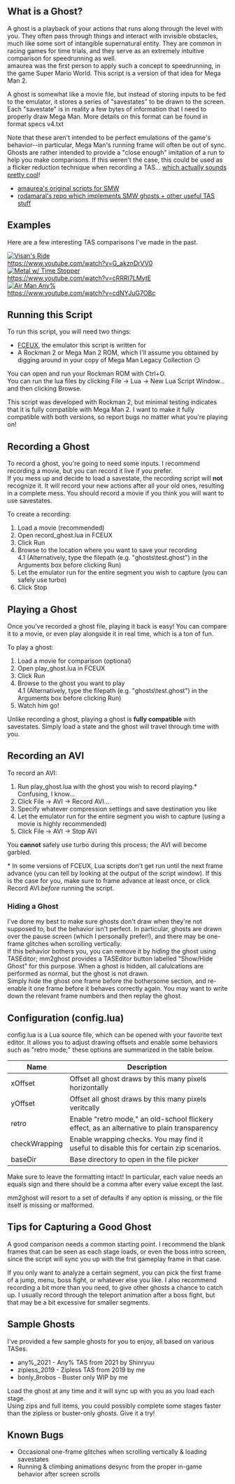 ## What is a Ghost?

A ghost is a playback of your actions that runs along through the level with you. They often pass through things
and interact with invisible obstacles, much like some sort of intangible supernatural entity. They are common in racing games for time trials,
and they serve as an extremely intuitive comparison for speedrunning as well.  
amaurea  was the first person to apply such a concept to speedrunning, in the game Super Mario World. This script is a version
of that idea for Mega Man 2.

A ghost is somewhat like a movie file, but instead of storing inputs to be fed to the emulator, it stores a series of
"savestates" to be drawn to the screen. Each "savestate" is in reality a few bytes of information that I need to properly
draw Mega Man. More details on this format can be found in format specs v4.txt

Note that these aren't intended to be perfect emulations of the game's behavior--in particular, Mega Man's running frame
will often be out of sync. Ghosts are rather intended to provide a "close enough" imitation of a run to help you make
comparisons. If this weren't the case, this could be used as a flicker reduction technique when recording a TAS...
[which actually sounds pretty cool](https://github.com/warmCabin/mm2_flicker_ender)!

- [amaurea's original scripts for SMW](http://tasvideos.org/forum/viewtopic.php?p=219824&highlight=#219824)
- [rodamaral's repo which implements SMW ghosts + other useful TAS stuff](https://github.com/rodamaral/smw-tas)  

## Examples

Here are a few interesting TAS comparisons I've made in the past.

[![Visan's Ride](https://img.youtube.com/vi/G_akznDrVV0/0.jpg)](https://www.youtube.com/watch?v=G_akznDrVV0)  
https://www.youtube.com/watch?v=G_akznDrVV0  
[![Metal w/ Time Stopper](https://img.youtube.com/vi/cRRRI7LMytE/0.jpg)](https://www.youtube.com/watch?v=cRRRI7LMytE)  
https://www.youtube.com/watch?v=cRRRI7LMytE  
[![Air Man Any%](https://img.youtube.com/vi/cdNYJuG7OBc/0.jpg)](https://www.youtube.com/watch?v=cdNYJuG7OBc)  
https://www.youtube.com/watch?v=cdNYJuG7OBc  

## Running this Script

To run this script, you will need two things:
- [FCEUX](http://www.fceux.com/web/home.html), the emulator this script is written for
- A Rockman 2 or Mega Man 2 ROM, which I'll assume you obtained by digging around in your copy of Mega Man Legacy Collection 😏

You can open and run your Rockman ROM with Ctrl+O.  
You can run the lua files by clicking File -> Lua -> New Lua Script Window... and then clicking Browse.

This script was developed with Rockman 2, but minimal testing indicates that it is fully compatible with Mega Man 2. I want to make it fully compatible with both versions, so report bugs no matter what you're playing on!


## Recording a Ghost

To record a ghost, you're going to need some inputs. I recommend recording a movie, but you can record it live if you prefer.  
If you mess up and decide to load a savestate, the recording script will **not** recognize it. It will record your new actions
after all your old ones, resulting in a complete mess. You should record a movie if you think you will want to use savestates.

To create a recording:
  1. Load a movie (recommended)
  2. Open record_ghost.lua in FCEUX
  3. Click Run
  4. Browse to the location where you want to save your recording  
    4.1 (Alternatively, type the filepath (e.g. "ghosts\test.ghost") in the Arguments box before clicking Run)
  5. Let the emulator run for the entire segment you wish to capture (you can safely use turbo)
  6. Click Stop  
  
  
## Playing a Ghost

Once you've recorded a ghost file, playing it back is easy! You can compare it to a movie, or even play alongside it in
real time, which is a ton of fun.

To play a ghost:
  1. Load a movie for comparison (optional)
  2. Open play_ghost.lua in FCEUX
  3. Click Run
  4. Browse to the ghost you want to play  
    4.1 (Alternatively, type the filepath (e.g. "ghosts\test.ghost") in the Arguments box before clicking Run)
  5. Watch him go!
  
Unlike recording a ghost, playing a ghost is **fully compatible** with savestates. Simply load a state and the ghost will travel through time with you.


## Recording an AVI

To record an AVI:
  1. Run play_ghost.lua with the ghost you wish to record playing.\* Confusing, I know...
  2. Click File -> AVI -> Record AVI...
  3. Specify whatever compression settings and save destination you like 
  4. Let the emulator run for the entire segment you wish to capture (using a movie is highly recommended)
  5. Click File -> AVI -> Stop AVI
  
You **cannot** safely use turbo during this process; the AVI will become garbled.  

\* In some versions of FCEUX, Lua scripts don't get run until the next frame advance (you can tell by looking at the output of the script window).
If this is the case for you, make sure to frame advance at least once, or click Record AVI *before* running the script.


### Hiding a Ghost

I've done my best to make sure ghosts don't draw when they're not supposed to, but the behavior isn't perfect. In particular, ghosts are drawn over the pause screen (which I personally prefer!), and there may be one-frame glitches when scrolling vertically.  
If this behavior bothers you, you can remove it by *hiding* the ghost using TASEditor; mm2ghost provides a TASEditor button labelled "Show/Hide Ghost" for this purpose. When a ghost is hidden, all calulcations are performed as normal, but the ghost is not drawn.  
Simply hide the ghost one frame before the bothersome section, and re-enable it one frame before it behaves correctly again. You may want to write down the relevant frame numbers and then replay the ghost.


## Configuration (config.lua)

config.lua is a Lua source file, which can be opened with your favorite text editor. It allows you to adjust drawing offsets and enable some behaviors such as "retro mode;" these options are summarized in the table below.

|Name         |Description|
|-------------|---|  
|xOffset      |Offset all ghost draws by this many pixels horizontally|  
|yOffset      |Offset all ghost draws by this many pixels veritcally|  
|retro        |Enable "retro mode," an old-school flickery effect, as an alternative to plain transparency|
|checkWrapping|Enable wrapping checks. You may find it useful to disable this for certain zip scenarios.|
|baseDir      |Base directory to open in the file picker|

Make sure to leave the formatting intact! In particular, each value needs an equals sign and there should be a comma after every value except the last.

mm2ghost will resort to a set of defaults if any option is missing, or the file itself is missing or malformed.


## Tips for Capturing a Good Ghost

A good comparison needs a common starting point. I recommend the blank frames that can be seen as each
stage loads, or even the boss intro screen, since the script will sync you up with the frst gameplay frame in that case.  

If you only want to analyze a certain segment, you can pick the first frame of a jump, menu, boss fight, or whatever else you like. I also recommend recording
a bit more than you need, to give other ghosts a chance to catch up. I usually record through the teleport animation after
a boss fight, but that may be a bit excessive for smaller segments.


## Sample Ghosts

I've provided a few sample ghosts for you to enjoy, all based on various TASes.  
* any%\_2021 - Any% TAS from 2021 by Shinryuu
* zipless\_2019 - Zipless TAS from 2019 by me
* bonly\_8robos - Buster only WIP by me

Load the ghost at any time and it will sync up with you as you load each stage.  
Using zips and full items, you could possibly complete some stages faster than the zipless or buster-only ghosts. Give it a try!


## Known Bugs

- Occasional one-frame glitches when scrolling vertically & loading savestates
- Running & climbing animations desync from the proper in-game behavior after screen scrolls
